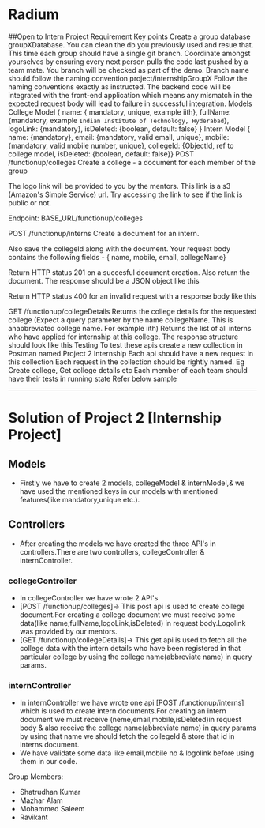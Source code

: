 # Radium


##Open to Intern Project Requirement
Key points
Create a group database groupXDatabase. You can clean the db you previously used and resue that.
This time each group should have a single git branch. Coordinate amongst yourselves by ensuring every next person pulls the code last pushed by a team mate. You branch will be checked as part of the demo. Branch name should follow the naming convention project/internshipGroupX
Follow the naming conventions exactly as instructed. The backend code will be integrated with the front-end application which means any mismatch in the expected request body will lead to failure in successful integration.
Models
College Model
{ name: { mandatory, unique, example iith}, fullName: {mandatory, example `Indian Institute of Technology, Hyderabad`}, logoLink: {mandatory}, isDeleted: {boolean, default: false} }
Intern Model
{ name: {mandatory}, email: {mandatory, valid email, unique}, mobile: {mandatory, valid mobile number, unique}, collegeId: {ObjectId, ref to college model, isDeleted: {boolean, default: false}}
POST /functionup/colleges
Create a college - a document for each member of the group

The logo link will be provided to you by the mentors. This link is a s3 (Amazon's Simple Service) url. Try accessing the link to see if the link is public or not.

Endpoint: BASE_URL/functionup/colleges

POST /functionup/interns
Create a document for an intern.

Also save the collegeId along with the document. Your request body contains the following fields - { name, mobile, email, collegeName}

Return HTTP status 201 on a succesful document creation. Also return the document. The response should be a JSON object like this

Return HTTP status 400 for an invalid request with a response body like this

GET /functionup/collegeDetails
Returns the college details for the requested college (Expect a query parameter by the name collegeName. This is anabbreviated college name. For example iith)
Returns the list of all interns who have applied for internship at this college.
The response structure should look like this
Testing
To test these apis create a new collection in Postman named Project 2 Internship
Each api should have a new request in this collection
Each request in the collection should be rightly named. Eg Create college, Get college details etc
Each member of each team should have their tests in running state
Refer below sample

------------------------------------------------------------------------------------------------------------------------------------------------------------
# Solution of Project 2 [Internship Project]
## Models
- Firstly we have to create 2 models, collegeModel & internModel,& we have used the mentioned keys in our models with mentioned features(like mandatory,unique etc.).
## Controllers
- After creating the models we have created the three API's in controllers.There are two controllers, collegeController & internController.
### collegeController
- In collegeController we have wrote 2 API's 
- [POST /functionup/colleges]-> This post api is used to create college document.For creating a college document we must receive some data(like name,fullName,logoLink,isDeleted) in request body.Logolink was provided by our mentors.
- [GET /functionup/collegeDetails]-> This get api is used to fetch all the college data with the intern details who have been registered in that particular college by using the college name(abbreviate name) in query params.
### internController
- In internController we have wrote one api [POST /functionup/interns] which is used to create intern documents.For creating an intern document we must receive (neme,email,mobile,isDeleted)in request body & also receive the college name(abbreviate name) in query params by using that name we should fetch the collegeId & store that id in interns document.
- We have validate some data like email,mobile no & logolink before using them in our code.

Group Members:
- Shatrudhan Kumar
- Mazhar Alam
- Mohammed Saleem
- Ravikant 
  
